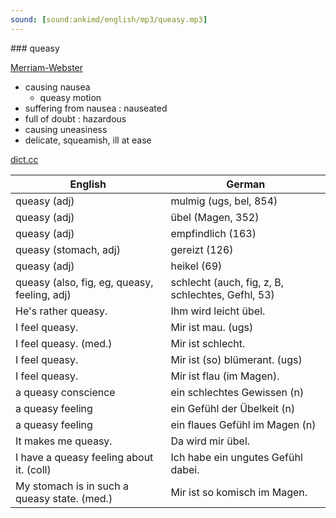 ```yaml
---
sound: [sound:ankimd/english/mp3/queasy.mp3]
---
```


\### queasy

[Merriam-Webster](https://www.merriam-webster.com/dictionary/queasy)

- causing nausea
    - queasy motion
- suffering from nausea : nauseated
- full of doubt : hazardous
- causing uneasiness
- delicate, squeamish, ill at ease

[dict.cc](https://www.dict.cc/queasy)

| English        | German       |
| -------------- | ------------ |
| queasy (adj) | mulmig (ugs, bel, 854) |
| queasy (adj) | übel (Magen, 352) |
| queasy (adj) | empfindlich (163) |
| queasy (stomach, adj) | gereizt (126) |
| queasy (adj) | heikel (69) |
| queasy (also, fig, eg, queasy, feeling, adj) | schlecht (auch, fig, z, B, schlechtes, Gefhl, 53) |
| He's rather queasy. | Ihm wird leicht übel. |
| I feel queasy. | Mir ist mau. (ugs) |
| I feel queasy. (med.) | Mir ist schlecht. |
| I feel queasy. | Mir ist (so) blümerant. (ugs) |
| I feel queasy. | Mir ist flau (im Magen). |
| a queasy conscience | ein schlechtes Gewissen (n) |
| a queasy feeling | ein Gefühl der Übelkeit (n) |
| a queasy feeling | ein flaues Gefühl im Magen (n) |
| It makes me queasy. | Da wird mir übel. |
| I have a queasy feeling about it. (coll) | Ich habe ein ungutes Gefühl dabei. |
| My stomach is in such a queasy state. (med.) | Mir ist so komisch im Magen. |
